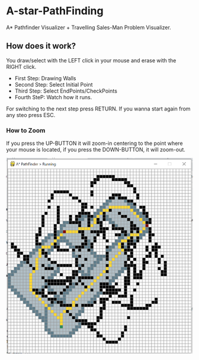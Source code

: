 # A-star-PathFinding

A* Pathfinder Visualizer + Travelling Sales-Man Problem Visualizer.

## How does it work?

You draw/select with the LEFT click in your mouse and erase with the RIGHT click.

* First Step: Drawing Walls
* Second Step: Select Initial Point
* Third Step: Select EndPoints/CheckPoints
* Fourth SteP: Watch how it runs.

For switching to the next step press RETURN.
If you wanna start again from any steo press ESC.

### How to Zoom

If you press the UP-BUTTON it will zoom-in centering to the point where your mouse is located, if you press the DOWN-BUTTON, it will zoom-out.

![How it looks!](https://github.com/oriolaguilar/A-star-PathFinding/blob/master/foto_path.png)
